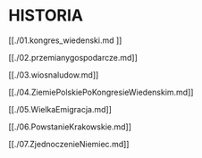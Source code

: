 # HISTORIA

[[./01.kongres_wiedenski.md ]]

[[./02.przemianygospodarcze.md]]

[[./03.wiosnaludow.md]]

[[./04.ZiemiePolskiePoKongresieWiedenskim.md]]

[[./05.WielkaEmigracja.md]]

[[./06.PowstanieKrakowskie.md]]

[[./07.ZjednoczenieNiemiec.md]]

